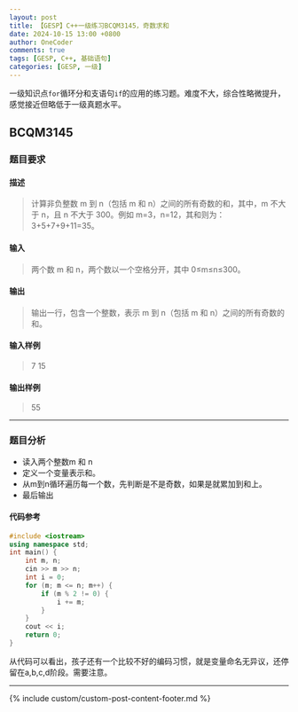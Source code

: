 ```yaml
---
layout: post
title: 【GESP】C++一级练习BCQM3145，奇数求和
date: 2024-10-15 13:00 +0800
author: OneCoder
comments: true
tags: [GESP, C++, 基础语句]
categories: [GESP, 一级]
---
```

一级知识点`for`循环分和支语句`if`的应用的练习题。难度不大，综合性略微提升，感觉接近但略低于一级真题水平。

<!--more-->

## BCQM3145

### 题目要求

#### 描述

>计算非负整数 m 到 n（包括 m 和 n）之间的所有奇数的和，其中，m 不大于 n，且 n 不大于 300。例如 m=3，n=12，其和则为：3+5+7+9+11=35。

#### 输入

>两个数 m 和 n，两个数以一个空格分开，其中 0≤m≤n≤300。

#### 输出

>输出一行，包含一个整数，表示 m 到 n（包括 m 和 n）之间的所有奇数的和。

#### 输入样例

>7 15

#### 输出样例

>55

---

### 题目分析

- 读入两个整数m 和 n
- 定义一个变量表示和。
- 从m到n循环遍历每一个数，先判断是不是奇数，如果是就累加到和上。
- 最后输出

#### 代码参考

```cpp
#include <iostream>
using namespace std;
int main() {
    int m, n;
    cin >> m >> n;
    int i = 0;
    for (m; m <= n; m++) {
        if (m % 2 != 0) {
            i += m;
        }
    }
    cout << i;
    return 0;
}
```

从代码可以看出，孩子还有一个比较不好的编码习惯，就是变量命名无异议，还停留在a,b,c,d阶段。需要注意。

---

{% include custom/custom-post-content-footer.md %}
